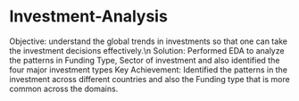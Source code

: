 # Investment-Analysis
Objective: understand the global trends in investments so that one can take the investment decisions effectively.\n
Solution: Performed EDA to analyze the patterns in Funding Type, Sector of investment and also identified the four major investment types 
Key Achievement: Identified the patterns in the investment across different countries and also the Funding type that is more common across the domains. 
